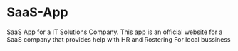 # SaaS-App
SaaS App for a IT Solutions Company.
This app is an official website for a SaaS company that provides help with HR and Rostering For local bussiness
